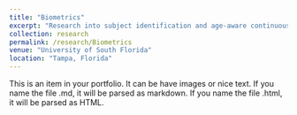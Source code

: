 ```yaml
---
title: "Biometrics"
excerpt: "Research into subject identification and age-aware continuous user authentication."
collection: research
permalink: /research/Biometrics
venue: "University of South Florida"
location: "Tampa, Florida"
---
```


This is an item in your portfolio. It can be have images or nice text. If you name the file .md, it will be parsed as markdown. If you name the file .html, it will be parsed as HTML. 